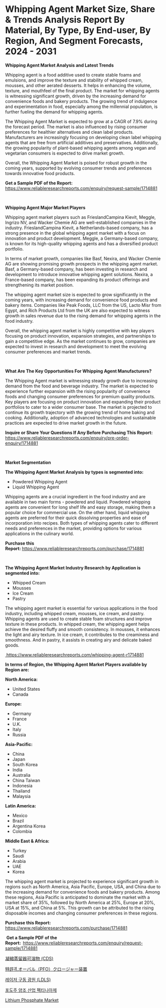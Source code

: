 <p><h1>Whipping Agent Market Size, Share & Trends Analysis Report By Material, By Type, By End-user, By Region, And Segment Forecasts, 2024 - 2031</h1></p><p><strong>Whipping Agent Market Analysis and Latest Trends</strong></p>
<p><p>Whipping agent is a food additive used to create stable foams and emulsions, and improve the texture and stability of whipped cream, mousses, and other aerated desserts. It helps in enhancing the volume, texture, and mouthfeel of the final product. The market for whipping agents is witnessing significant growth, driven by the increasing demand for convenience foods and bakery products. The growing trend of indulgence and experimentation in food, especially among the millennial population, is further fueling the demand for whipping agents.</p><p>The Whipping Agent Market is expected to grow at a CAGR of 7.9% during the forecast period. The market is also influenced by rising consumer preferences for healthier alternatives and clean label products. Manufacturers are increasingly focusing on developing clean label whipping agents that are free from artificial additives and preservatives. Additionally, the growing popularity of plant-based whipping agents among vegan and vegetarian consumers is expected to drive market growth.</p><p>Overall, the Whipping Agent Market is poised for robust growth in the coming years, supported by evolving consumer trends and preferences towards innovative food products.</p></p>
<p><strong>Get a Sample PDF of the Report:&nbsp;</strong> <a href="https://www.reliableresearchreports.com/enquiry/request-sample/1714881">https://www.reliableresearchreports.com/enquiry/request-sample/1714881</a></p>
<p>&nbsp;</p>
<p><strong>Whipping Agent Major Market Players</strong></p>
<p><p>Whipping agent market players such as FrieslandCampina Kievit, Meggle, Ingrizo NV, and Wacker Chemie AG are well-established companies in the industry. FrieslandCampina Kievit, a Netherlands-based company, has a strong presence in the global whipping agent market with a focus on innovation and product development. Meggle, a Germany-based company, is known for its high-quality whipping agents and has a diversified product portfolio.</p><p>In terms of market growth, companies like Basf, Nexira, and Wacker Chemie AG are showing promising growth prospects in the whipping agent market. Basf, a Germany-based company, has been investing in research and development to introduce innovative whipping agent solutions. Nexira, a France-based company, has been expanding its product offerings and strengthening its market position.</p><p>The whipping agent market size is expected to grow significantly in the coming years, with increasing demand for convenience food products and bakery items. Companies like Peak Foods, LLC from the US, Lacto Misr from Egypt, and Rich Products Ltd from the UK are also expected to witness growth in sales revenue due to the rising demand for whipping agents in the food industry.</p><p>Overall, the whipping agent market is highly competitive with key players focusing on product innovation, expansion strategies, and partnerships to gain a competitive edge. As the market continues to grow, companies are expected to invest in research and development to meet the evolving consumer preferences and market trends.</p></p>
<p>&nbsp;</p>
<p><strong>What Are The Key Opportunities For Whipping Agent Manufacturers?</strong></p>
<p><p>The Whipping Agent market is witnessing steady growth due to increasing demand from the food and beverage industry. The market is expected to experience further expansion with the rising popularity of convenience foods and changing consumer preferences for premium quality products. Key players are focusing on product innovation and expanding their product portfolios to cater to a wider consumer base. The market is projected to continue its growth trajectory with the growing trend of home baking and cooking. Additionally, adoption of advanced technologies and sustainable practices are expected to drive market growth in the future.</p></p>
<p><strong>Inquire or Share Your Questions If Any Before Purchasing This Report:</strong> <a href="https://www.reliableresearchreports.com/enquiry/pre-order-enquiry/1714881">https://www.reliableresearchreports.com/enquiry/pre-order-enquiry/1714881</a></p>
<p>&nbsp;</p>
<p><strong>Market Segmentation</strong></p>
<p><strong>The Whipping Agent Market Analysis by types is segmented into:</strong></p>
<p><ul><li>Powdered Whipping Agent</li><li>Liquid Whipping Agent</li></ul></p>
<p><p>Whipping agents are a crucial ingredient in the food industry and are available in two main forms - powdered and liquid. Powdered whipping agents are convenient for long shelf life and easy storage, making them a popular choice for commercial use. On the other hand, liquid whipping agents are preferred for their quick dissolving properties and ease of incorporation into recipes. Both types of whipping agents cater to different needs and preferences in the market, providing options for various applications in the culinary world.</p></p>
<p><strong>Purchase this Report:&nbsp;</strong><a href="https://www.reliableresearchreports.com/purchase/1714881">https://www.reliableresearchreports.com/purchase/1714881</a></p>
<p>&nbsp;</p>
<p><strong>The Whipping Agent Market Industry Research by Application is segmented into:</strong></p>
<p><ul><li>Whipped Cream</li><li>Mousses</li><li>Ice Cream</li><li>Pastry</li></ul></p>
<p><p>The whipping agent market is essential for various applications in the food industry, including whipped cream, mousses, ice cream, and pastry. Whipping agents are used to create stable foam structures and improve texture in these products. In whipped cream, the whipping agent helps achieve the desired fluffy and smooth consistency. In mousses, it enhances the light and airy texture. In ice cream, it contributes to the creaminess and smoothness. And in pastry, it assists in creating airy and delicate baked goods.</p></p>
<p><a href="https://www.reliableresearchreports.com/whipping-agent-r1714881">&nbsp;https://www.reliableresearchreports.com/whipping-agent-r1714881</a></p>
<p><strong>In terms of Region, the Whipping Agent Market Players available by Region are:</strong></p>
<p>
    <p> <strong> North America: </strong>
        <ul>
            <li>United States</li>
            <li>Canada</li>
        </ul>
        </p> 
    <p> <strong> Europe: </strong>
        <ul>
            <li>Germany</li>
            <li>France</li>
            <li>U.K.</li>
            <li>Italy</li>
            <li>Russia</li>
        </ul>
        </p> 
    <p> <strong> Asia-Pacific: </strong>
        <ul>
            <li>China</li>
            <li>Japan</li>
            <li>South Korea</li>
            <li>India</li>
            <li>Australia</li>
            <li>China Taiwan</li>
            <li>Indonesia</li>
            <li>Thailand</li>
            <li>Malaysia</li>
        </ul>
        </p> 
    <p> <strong> Latin America: </strong>
        <ul>
            <li>Mexico</li>
            <li>Brazil</li>
            <li>Argentina Korea</li>
            <li>Colombia</li>
        </ul>
        </p> 
    <p> <strong> Middle East & Africa: </strong>
        <ul>
            <li>Turkey</li>
            <li>Saudi</li>
            <li>Arabia</li>
            <li>UAE</li>
            <li>Korea</li>
        </ul>
    </p>
    </p>
<p><p>The whipping agent market is projected to experience significant growth in regions such as North America, Asia Pacific, Europe, USA, and China due to the increasing demand for convenience foods and bakery products. Among these regions, Asia Pacific is anticipated to dominate the market with a market share of 35%, followed by North America at 25%, Europe at 20%, USA at 15%, and China at 5%. This growth can be attributed to the rising disposable incomes and changing consumer preferences in these regions.</p></p>
<p><strong>Purchase this Report: </strong><a href="https://www.reliableresearchreports.com/purchase/1714881">https://www.reliableresearchreports.com/purchase/1714881</a></p>
<p>&nbsp;<strong>Get a Sample PDF of the Report:&nbsp;&nbsp;</strong><a href="https://www.reliableresearchreports.com/enquiry/request-sample/1714881">https://www.reliableresearchreports.com/enquiry/request-sample/1714881</a></p>
<p><strong></strong></p>
<p><p><a href="https://medium.com/@abdielkilback/condensed-distillers-solubles-cds-%E5%B8%82%E5%A0%B4-2031%E5%B9%B4%E3%81%BE%E3%81%A7%E3%81%AE%E5%8B%95%E5%90%91-%E4%BA%88%E6%B8%AC-%E7%AB%B6%E4%BA%89%E5%88%86%E6%9E%90-dc2c8923cea5">凝縮蒸留器可溶物 (CDS)</a></p><p><a href="https://github.com/DudleyFerry/Market-Research-Report-List-1/blob/main/3130322113446.md">特許孔オーバル（PFO）クロージャー装置</a></p><p><a href="https://medium.com/@wheelgg5674537/%EB%A0%88%EC%9D%B4%EC%A0%80-%EC%A3%BC%EB%8F%84-%EA%B4%91%EC%9B%90-ldls-%EC%8B%9C%EC%9E%A5-%EC%98%88%EC%B8%A1-%EC%8B%9C%EC%9E%A5-%EB%8F%99%ED%96%A5-%EB%B0%8F-%EC%98%81%ED%96%A5-%EB%B6%84%EC%84%9D-2024-2031-9bfa88d39a75">레이저 구동 광원 (LDLS)</a></p><p><a href="https://medium.com/@daveblock56/%ED%8F%AC%EB%8F%84%EC%A3%BC-%EC%A0%9C%EC%A1%B0%EC%97%85-%ED%8E%99%ED%8B%B0%EB%82%98%EC%95%84%EC%A0%9C-%EC%8B%9C%EC%9E%A5-%EC%A0%90%EC%9C%A0%EC%9C%A8-%EB%B0%8F-%EC%83%88%EB%A1%9C%EC%9A%B4-%ED%8A%B8%EB%A0%8C%EB%93%9C-%EB%B6%84%EC%84%9D-%EC%9C%A0%ED%98%95-%EC%9D%91%EC%9A%A9-%EC%B5%9C%EC%A2%85-%EC%82%AC%EC%9A%A9-%EB%B0%8F-2024%EB%85%84%EB%B6%80%ED%84%B0-2031%EB%85%84%EA%B9%8C%EC%A7%80%EC%9D%98-%EC%98%88%EC%B8%A1%EC%9D%84-%ED%86%B5%ED%95%B4-1e8699bc57ad">포도주 양조 산업 펙티나아제</a></p><p><a href="https://github.com/redneck06/Market-Research-Report-List-3/blob/main/lithium-phosphate-market.md">Lithium Phosphate Market</a></p></p>